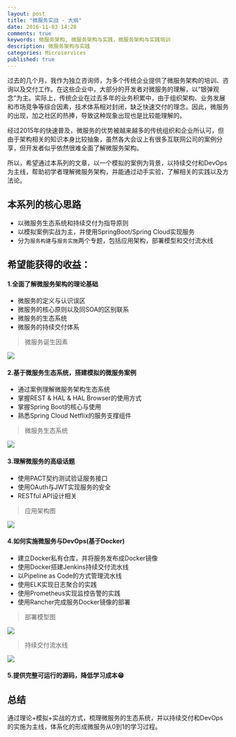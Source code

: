 ```yaml
---
layout: post
title: "微服务实战 - 大纲"
date: 2016-11-03 14:28
comments: true
keywords: 微服务架构, 微服务架构与实践，微服务架构与实践培训
description: 微服务架构与实践
categories: Microservices
published: true
---
```


<script src="https://cdn1.lncld.net/static/js/av-mini-0.6.10.js"></script>
<script src="http://jerry-cdn.b0.upaiyun.com/hit-kounter/hit-kounter-lc-0.2.0.js"></script>


过去的几个月，我作为独立咨询师，为多个传统企业提供了微服务架构的培训、咨询以及交付工作。在这些企业中，大部分的开发者对微服务的理解，以“银弹观念”为主。实际上，传统企业在过去多年的业务积累中，由于组织架构、业务发展和市场竞争等综合因素，技术体系相对封闭，缺乏快速交付的理念。因此，微服务的出现，加之社区的热捧，导致这种现象出现也是比较能理解的。

经过2015年的快速普及，微服务的优势被越来越多的传统组织和企业所认可，但由于架构相关的知识本身比较抽象，虽然各大会议上有很多互联网公司的案例分享，但开发者似乎依然很难全面了解微服务架构。

所以，希望通过本系列的文章，以一个模拟的案例为背景，以持续交付和DevOps为主线，帮助初学者理解微服务架构，并能通过动手实验，了解相关的实践以及方法论。

<!-- More -->

## 本系列的核心思路

 * 以微服务生态系统和持续交付为指导原则
 * 以模拟案例实战为主，并使用SpringBoot/Spring Cloud实现服务
 * 分为`服务构建`与`服务实施`两个专题，包括应用架构，部署模型和交付流水线

 
## 希望能获得的收益：

#### 1.全面了解微服务架构的理论基础

 * 微服务的定义与认识误区
 * 微服务的核心原则以及同SOA的区别联系
 * 微服务的生态系统
 * 微服务的持续交付体系

> 微服务诞生因素

<img src="{{ root_url }}/images/microservice-in-action-with-spring/microservices-factors-800-600.png" />


#### 2.基于微服务生态系统，搭建模拟的微服务案例

* 通过案例理解微服务架构生态系统
* 掌握REST & HAL & HAL Browser的使用方式
* 掌握Spring Boot的核心与使用
* 熟悉Spring Cloud Netflix的服务支撑组件

> 微服务生态系统

<img src="{{ root_url }}/images/microservice-in-action-with-spring/microservices-eco-system-800-600.png" />

#### 3.理解微服务的高级话题

* 使用PACT契约测试验证服务接口
* 使用OAuth与JWT实现服务的安全
* RESTful API设计相关

> 应用架构图

<img src="{{ root_url }}/images/microservice-in-action-with-spring/events-system-architecture-800-600.png" />



#### 4.如何实施微服务与DevOps(基于Docker)

 * 建立Docker私有仓库，并将服务发布成Docker镜像
 * 使用Docker搭建Jenkins持续交付流水线 
 * 以Pipeline as Code的方式管理流水线
 * 使用ELK实现日志聚合的实践
 * 使用Prometheus实现监控告警的实践
 * 使用Rancher完成服务Docker镜像的部署

> 部署模型图

<img src="{{ root_url }}/images/microservice-in-action-with-spring/events-system-deployment-800-600.png" />

> 持续交付流水线

<img src="{{ root_url }}/images/microservice-in-action-with-spring/events-system-cd-800-600.png" />




#### 5.提供完整可运行的源码，降低学习成本😁

## 总结

  通过理论+模拟+实战的方式，梳理微服务的生态系统，并以持续交付和DevOps的实施为主线，体系化的形成微服务从0到1的学习过程。